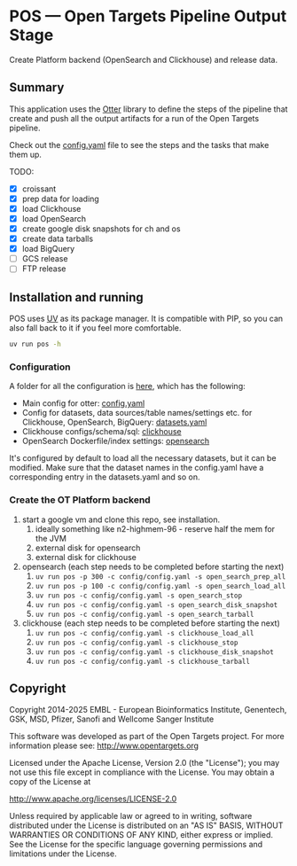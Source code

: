 # POS — Open Targets Pipeline Output Stage

Create Platform backend (OpenSearch and Clickhouse) and release data.


## Summary

This application uses the [Otter](http://github.com/opentargets/otter) library to
define the steps of the pipeline that create and push all the output artifacts for a run of the Open Targets pipeline.

Check out the [config.yaml](config/config.yaml) file to see the steps and the tasks that
make them up.

TODO:
- [X] croissant
- [X] prep data for loading
- [X] load Clickhouse
- [X] load OpenSearch
- [X] create google disk snapshots for ch and os
- [X] create data tarballs
- [X] load BigQuery 
- [ ] GCS release
- [ ] FTP release

## Installation and running

POS uses [UV](https://docs.astral.sh/uv/) as its package manager. It is compatible
with PIP, so you can also fall back to it if you feel more comfortable.


```bash
uv run pos -h
```

### Configuration

A folder for all the configuration is [here](config), which has the following:

- Main config for otter: [config.yaml](config/config.yaml)
- Config for datasets, data sources/table names/settings etc. for Clickhouse, OpenSearch, BigQuery: [datasets.yaml](config/datasets.yaml)
- Clickhouse configs/schema/sql: [clickhouse](config/clickhouse/)
- OpenSearch Dockerfile/index settings: [opensearch](config/opensearch/)

It's configured by default to load all the necessary datasets, but it can be modified. Make sure that the dataset names in the config.yaml have a corresponding entry in the datasets.yaml and so on.

### Create the OT Platform backend
1. start a google vm and clone this repo, see installation.
   1. ideally something like n2-highmem-96 - reserve half the mem for the JVM
   2. external disk for opensearch
   3. external disk for clickhouse
2. opensearch (each step needs to be completed before starting the next)
   1. `uv run pos -p 300 -c config/config.yaml -s open_search_prep_all`
   2. `uv run pos -p 100 -c config/config.yaml -s open_search_load_all`
   3. `uv run pos -c config/config.yaml -s open_search_stop`
   4. `uv run pos -c config/config.yaml -s open_search_disk_snapshot`
   5. `uv run pos -c config/config.yaml -s open_search_tarball`
3. clickhouse (each step needs to be completed before starting the next)
   1. `uv run pos -c config/config.yaml -s clickhouse_load_all`
   2. `uv run pos -c config/config.yaml -s clickhouse_stop`
   3. `uv run pos -c config/config.yaml -s clickhouse_disk_snapshot`
   4. `uv run pos -c config/config.yaml -s clickhouse_tarball`



## Copyright

Copyright 2014-2025 EMBL - European Bioinformatics Institute, Genentech, GSK,
MSD, Pfizer, Sanofi and Wellcome Sanger Institute

This software was developed as part of the Open Targets project. For more
information please see: http://www.opentargets.org

Licensed under the Apache License, Version 2.0 (the "License"); you may not use
this file except in compliance with the License. You may obtain a copy of the
License at

http://www.apache.org/licenses/LICENSE-2.0

Unless required by applicable law or agreed to in writing, software
distributed under the License is distributed on an "AS IS" BASIS,
WITHOUT WARRANTIES OR CONDITIONS OF ANY KIND, either express or implied.
See the License for the specific language governing permissions and
limitations under the License.